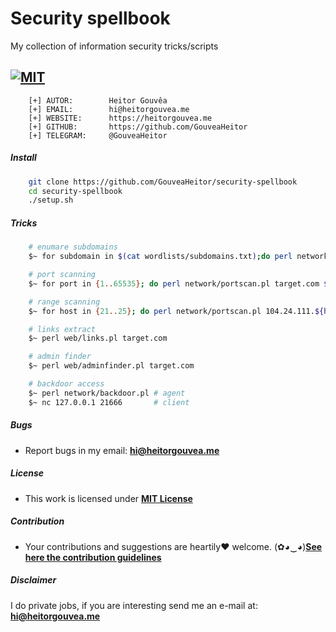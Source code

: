 # Security spellbook

My collection of information security tricks/scripts

[![MIT](https://img.shields.io/badge/license-MIT-blue.svg)](https://github.com/GouveaHeitor/security-spellbook/blob/master/LICENSE.md)
---

```
    [+] AUTOR:        Heitor Gouvêa
    [+] EMAIL:        hi@heitorgouvea.me
    [+] WEBSITE:      https://heitorgouvea.me
    [+] GITHUB:       https://github.com/GouveaHeitor
    [+] TELEGRAM:     @GouveaHeitor
```

##### Install

```bash
    git clone https://github.com/GouveaHeitor/security-spellbook
    cd security-spellbook
    ./setup.sh
```

##### Tricks

```bash
    # enumare subdomains
    $~ for subdomain in $(cat wordlists/subdomains.txt);do perl network/check.pl ${subdomain}target.com; done

    # port scanning
    $~ for port in {1..65535}; do perl network/portscan.pl target.com $port; done

    # range scanning
    $~ for host in {21..25}; do perl network/portscan.pl 104.24.111.${host} 80; done

    # links extract
    $~ perl web/links.pl target.com

    # admin finder
    $~ perl web/adminfinder.pl target.com

    # backdoor access
    $~ perl network/backdoor.pl # agent
    $~ nc 127.0.0.1 21666       # client
```

##### Bugs

- Report bugs in my email: **hi@heitorgouvea.me**

##### License

- This work is licensed under [**MIT License**](https://github.com/GouveaHeitor/security-spellbook/blob/master/LICENSE.md)

##### Contribution

- Your contributions and suggestions are heartily♥ welcome. (✿◕‿◕)[**See here the contribution guidelines**](/.github/CONTRIBUTING.md)

##### Disclaimer

I do private jobs, if you are interesting send me an e-mail at: **hi@heitorgouvea.me**
